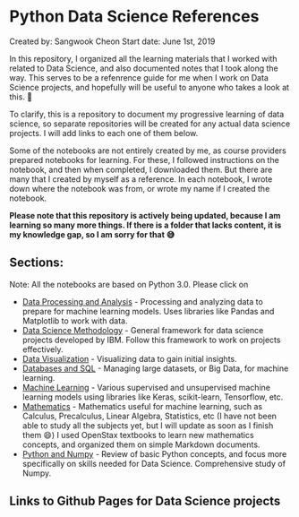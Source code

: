 # Python Data Science References 
Created by: Sangwook Cheon 
Start date: June 1st, 2019

In this repository, I organized all the learning materials that I worked with related to Data Science, and also documented notes that I took along the way. This serves to be a refenrence guide for me when I work on Data Science projects, and hopefully will be useful to anyone who takes a look at this. :tada:

To clarify, this is a repository to document my progressive learning of data science, so separate repositories will be created for any actual data science projects. I will add links to each one of them below.  

Some of the notebooks are not entirely created by me, as course providers prepared notebooks for learning. For these, I followed instructions on the notebook, and then when completed, I downloaded them. But there are many that I created by myself as a reference. In each notebook, I wrote down where the notebook was from, or wrote my name if I created the notebook.

**Please note that this repository is actively being updated, because I am learning so many more things. If there is a folder that lacks content, it is my knowledge gap, so I am sorry for that :sweat_smile:**

## Sections:  
Note: All the notebooks are based on Python 3.0. Please click on 
* [Data Processing and Analysis](https://github.com/SangwookCheon/python-datascience/tree/master/Data%20Processing%20and%20Analysis) - Processing and analyzing data to prepare for machine learning models. Uses libraries like Pandas and Matplotlib to work with data.
* [Data Science Methodology](https://github.com/SangwookCheon/python-datascience/tree/master/Data%20Science%20Methodology) - General framework for data science projects developed by IBM. Follow this framework to work on projects effectively.
* [Data Visualization](https://github.com/SangwookCheon/python-datascience/tree/master/Data%20Visualization%20with%20Python) - Visualizing data to gain initial insights.
* [Databases and SQL](https://github.com/SangwookCheon/python-datascience/tree/master/Databases%20and%20SQL) - Managing large datasets, or Big Data, for machine learning.
* [Machine Learning](https://github.com/SangwookCheon/python-datascience/tree/master/Machine%20Learning) - Various supervised and unsupervised machine learning models using libraries like Keras, scikit-learn, Tensorflow, etc.
* [Mathematics](https://github.com/SangwookCheon/python-data-science/tree/master/Mathematics) - Mathematics useful for machine learning, such as Calculus, Precalculus, Linear Algebra, Statistics, etc (I have not been able to study all the subjects yet, but I will update as soon as I finish them :smile:) I used OpenStax textbooks to learn new mathematics concepts, and organized them on simple Markdown documents. 
* [Python and Numpy](https://github.com/SangwookCheon/python-datascience/tree/master/Python%20Review) - Review of basic Python concepts, and focus more specifically on skills needed for Data Science. Comprehensive study of Numpy.

## Links to Github Pages for Data Science projects
